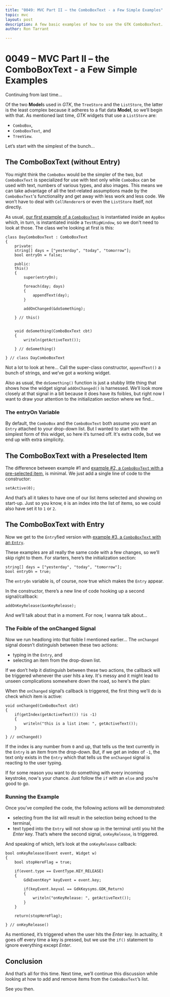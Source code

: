 ```yaml
---
title: "0049: MVC Part II – the ComboBoxText - a Few Simple Examples"
topic: mvc
layout: post
description: A few basic examples of how to use the GTK ComboBoxText.
author: Ron Tarrant

---
```


# 0049 – MVC Part II – the ComboBoxText - a Few Simple Examples

Continuing from last time…

Of the two **Model**s used in *GTK*, the `TreeStore` and the `ListStore`, the latter is the least complex because it adheres to a flat data **Model**, so we’ll begin with that. As mentioned last time, *GTK* widgets that use a `ListStore` are:

- `ComboBox`,
- `ComboBoxText`, and
- `TreeView`.

Let’s start with the simplest of the bunch…

## The ComboBoxText (without Entry)

You might think the `ComboBox` would be the simpler of the two, but `ComboBoxText` is specialized for use with text only while `ComboBox` can be used with text, numbers of various types, and also images. This means we can take advantage of all the text-related assumptions made by the `ComboBoxText`'s functionality and get away with less work and less code. We won’t have to deal with `CellRenderer`s or even the `ListStore` itself, not directly.

As usual, [our first example of a `ComboBoxText`]( https://github.com/rontarrant/gtkDcoding/blob/master/017_mvc/mvc_017_01_comboboxtext.d) is instantiated inside an `AppBox` which, in turn, is instantiated inside a `TestRigWindow`, so we don't need to look at those. The class we’re looking at first is this:

	class DayComboBoxText : ComboBoxText
	{
		private:
		string[] days = ["yesterday", "today", "tomorrow"];
		bool entryOn = false;
		
		public:
		this()
		{
			super(entryOn);
			
			foreach(day; days)
			{
				appendText(day);
			}
	
			addOnChanged(&doSomething);
			
		} // this()
		
		
		void doSomething(ComboBoxText cbt)
		{
			writeln(getActiveText());
			
		} // doSomething()
	
	} // class DayComboBoxText

Not a lot to look at here… Call the super-class constructor, `appendText()` a bunch of strings, and we’ve got a working widget.

Also as usual, the `doSomething()` function is just a stubby little thing that shows how the widget signal `addOnChanged()` is harnessed. We’ll look more closely at that signal in a bit because it does have its foibles, but right now I want to draw your attention to the initialization section where we find…

### The entryOn Variable

By default, the `ComboBox` and the `ComboBoxText` both assume you want an `Entry` attached to your drop-down list. But I wanted to start with the simplest form of this widget, so here it’s turned off. It's extra code, but we end up with extra simplicity.

## The ComboBoxText with a Preselected Item

The difference between example #1 and [example #2, a `ComboBoxText` with a pre-selected item]( https://github.com/rontarrant/gtkDcoding/blob/master/017_mvc/mvc_017_02_comboboxtext_preselect.d), is minimal. We just add a single line of code to the constructor:

	setActive(0);

And that’s all it takes to have one of our list items selected and showing on start-up. Just so you know, `0` is an index into the list of items, so we could also have set it to `1` or `2`.

## The ComboBoxText with Entry

Now we get to the `Entry`fied version with [example #3, a `ComboBoxText` with an `Entry`]( https://github.com/rontarrant/gtkDcoding/blob/master/017_mvc/mvc_017_03_comboboxtext_entry.d).

These examples are all really the same code with a few changes, so we’ll skip right to them. For starters, here’s the initialization section:

	string[] days = ["yesterday", "today", "tomorrow"];
	bool entryOn = true;

The `entryOn` variable is, of course, now true which makes the `Entry` appear.

In the constructor, there’s a new line of code hooking up a second signal/callback:

	addOnKeyRelease(&onKeyRelease);

And we’ll talk about that in a moment. For now, I wanna talk about…

### The Foible of the onChanged Signal

 Now we run headlong into that foible I mentioned earlier… The `onChanged` signal doesn’t distinguish between these two actions:

- typing in the `Entry`, and
- selecting an item from the drop-down list.

If we don’t help it distinguish between these two actions, the callback will be triggered whenever the user hits a key. It's messy and it might lead to unseen complications somewhere down the road, so here's the plan:

When the `onChanged` signal’s callback is triggered, the first thing we'll do is check which item is active:

	void onChanged(ComboBoxText cbt)
	{
		if(getIndex(getActiveText()) !is -1)
		{
			writeln("this is a list item: ", getActiveText());
		}
	
	} // onChanged()

If the index is any number from `0` and up, that tells us the text currently in the `Entry` is an item from the drop-down. But, if we get an index of `-1`, the text only exists in the `Entry` which that tells us the `onChanged` signal is reacting to the user typing.

If for some reason you want to do something with every incoming keystroke, now's your chance. Just follow the `if` with an `else` and you’re good to go.

### Running the Example

Once you’ve compiled the code, the following actions will be demonstrated:

- selecting from the list will result  in the selection being echoed to the terminal, 
- text typed into the `Entry` will not show up in the terminal until you hit the *Enter* key. That’s where the second signal, `onKeyRelease`, is triggered.

And speaking of which, let’s look at the `onKeyRelease` callback:

	bool onKeyRelease(Event event, Widget w)
	{
		bool stopHereFlag = true;
		
		if(event.type == EventType.KEY_RELEASE)
		{
			GdkEventKey* keyEvent = event.key;
			
			if(keyEvent.keyval == GdkKeysyms.GDK_Return)
			{
				writeln("onKeyRelease: ", getActiveText());			
			}
		}

		return(stopHereFlag);
		
	} // onKeyRelease()

As mentioned, it’s triggered when the user hits the *Enter* key. In actuality, it goes off every time a key is pressed, but we use the `if()` statement to ignore everything except *Enter*.

## Conclusion

And that’s all for this time. Next time, we’ll continue this discussion while looking at how to add and remove items from the `ComboBoxText`’s list.

See you then.


